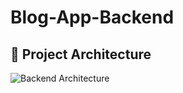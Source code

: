 # Blog-App-Backend


## 🧠 Project Architecture

![Backend Architecture](./assets/architecture.png)

